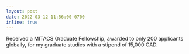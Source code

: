 ```yaml
---
layout: post
date: 2022-03-12 11:56:00-0700
inline: true
---
```

Received a MITACS Graduate Fellowship, awarded to only 200 applicants globally, for my graduate studies with a stipend of 15,000 CAD.
